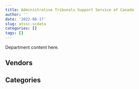 ```yaml
---
title: Administrative Tribunals Support Service of Canada
author: ''
date: '2022-08-17'
slug: atssc-scdata
categories: []
tags: []
---
```


<script src="/rmarkdown-libs/htmlwidgets/htmlwidgets.js"></script>
<link href="/rmarkdown-libs/datatables-css/datatables-crosstalk.css" rel="stylesheet" />
<script src="/rmarkdown-libs/datatables-binding/datatables.js"></script>
<script src="/rmarkdown-libs/jquery/jquery-3.6.0.min.js"></script>
<link href="/rmarkdown-libs/dt-core-bootstrap/css/dataTables.bootstrap.min.css" rel="stylesheet" />
<link href="/rmarkdown-libs/dt-core-bootstrap/css/dataTables.bootstrap.extra.css" rel="stylesheet" />
<script src="/rmarkdown-libs/dt-core-bootstrap/js/jquery.dataTables.min.js"></script>
<script src="/rmarkdown-libs/dt-core-bootstrap/js/dataTables.bootstrap.min.js"></script>
<link href="/rmarkdown-libs/crosstalk/css/crosstalk.min.css" rel="stylesheet" />
<script src="/rmarkdown-libs/crosstalk/js/crosstalk.min.js"></script>
<script src="/rmarkdown-libs/htmlwidgets/htmlwidgets.js"></script>
<link href="/rmarkdown-libs/datatables-css/datatables-crosstalk.css" rel="stylesheet" />
<script src="/rmarkdown-libs/datatables-binding/datatables.js"></script>
<script src="/rmarkdown-libs/jquery/jquery-3.6.0.min.js"></script>
<link href="/rmarkdown-libs/dt-core-bootstrap/css/dataTables.bootstrap.min.css" rel="stylesheet" />
<link href="/rmarkdown-libs/dt-core-bootstrap/css/dataTables.bootstrap.extra.css" rel="stylesheet" />
<script src="/rmarkdown-libs/dt-core-bootstrap/js/jquery.dataTables.min.js"></script>
<script src="/rmarkdown-libs/dt-core-bootstrap/js/dataTables.bootstrap.min.js"></script>
<link href="/rmarkdown-libs/crosstalk/css/crosstalk.min.css" rel="stylesheet" />
<script src="/rmarkdown-libs/crosstalk/js/crosstalk.min.js"></script>

Department content here.

## Vendors

<div id="htmlwidget-1" style="width:100%;height:auto;" class="datatables html-widget"></div>
<script type="application/json" data-for="htmlwidget-1">{"x":{"style":"bootstrap","filter":"none","vertical":false,"data":[["<a href=\"/vendors/1019837_ontario/\">1019837 ONTARIO<\/a>","<a href=\"/vendors/adrm_technology_consulting/\">ADRM TECHNOLOGY CONSULTING<\/a>","<a href=\"/vendors/advanced_business_interiors/\">ADVANCED BUSINESS INTERIORS<\/a>","<a href=\"/vendors/advanced_chippewa_technologies/\">ADVANCED CHIPPEWA TECHNOLOGIES<\/a>","<a href=\"/vendors/altis_human_resources/\">ALTIS HUMAN RESOURCES<\/a>","<a href=\"/vendors/applied_electonics/\">APPLIED ELECTONICS<\/a>","<a href=\"/vendors/asokan_business_interiors/\">ASOKAN BUSINESS INTERIORS<\/a>","<a href=\"/vendors/avi_spl_canada/\">AVI SPL CANADA<\/a>","<a href=\"/vendors/bdo_canada/\">BDO CANADA<\/a>","<a href=\"/vendors/blackberry/\">BLACKBERRY<\/a>","<a href=\"/vendors/calian/\">CALIAN<\/a>","<a href=\"/vendors/canadian_corps_of_commissionaires/\">CANADIAN CORPS OF COMMISSIONAIRES<\/a>","<a href=\"/vendors/canon/\">CANON<\/a>","<a href=\"/vendors/cdw_canada/\">CDW CANADA<\/a>","<a href=\"/vendors/cgi/\">CGI<\/a>","<a href=\"/vendors/cistel_technology/\">CISTEL TECHNOLOGY<\/a>","<a href=\"/vendors/cofomo/\">COFOMO<\/a>","<a href=\"/vendors/conexsys/\">CONEXSYS<\/a>","<a href=\"/vendors/csdc_systems/\">CSDC SYSTEMS<\/a>","<a href=\"/vendors/decisive_technologies/\">DECISIVE TECHNOLOGIES<\/a>","<a href=\"/vendors/dell_computer/\">DELL COMPUTER<\/a>","<a href=\"/vendors/dynamic_personnel_consultants/\">DYNAMIC PERSONNEL CONSULTANTS<\/a>","<a href=\"/vendors/ecole_de_langues_abce/\">ECOLE DE LANGUES ABCE<\/a>","<a href=\"/vendors/emcon_services/\">EMCON SERVICES<\/a>","<a href=\"/vendors/excel_human_resources/\">EXCEL HUMAN RESOURCES<\/a>","<a href=\"/vendors/fast_track_staffing/\">FAST TRACK STAFFING<\/a>","<a href=\"/vendors/gartner/\">GARTNER<\/a>","<a href=\"/vendors/global_knowledge/\">GLOBAL KNOWLEDGE<\/a>","<a href=\"/vendors/ibm_canada/\">IBM CANADA<\/a>","<a href=\"/vendors/info_tech_research_group/\">INFO TECH RESEARCH GROUP<\/a>","<a href=\"/vendors/international_reporting/\">INTERNATIONAL REPORTING<\/a>","<a href=\"/vendors/ipss/\">IPSS<\/a>","<a href=\"/vendors/iron_mountain/\">IRON MOUNTAIN<\/a>","<a href=\"/vendors/itex/\">ITEX<\/a>","<a href=\"/vendors/konica_minolta_business_solutions/\">KONICA MINOLTA BUSINESS SOLUTIONS<\/a>","<a href=\"/vendors/kpmg/\">KPMG<\/a>","<a href=\"/vendors/lexisnexis_canada/\">LEXISNEXIS CANADA<\/a>","<a href=\"/vendors/lionbridge/\">LIONBRIDGE<\/a>","<a href=\"/vendors/maplesoft_consulting/\">MAPLESOFT CONSULTING<\/a>","<a href=\"/vendors/mdos_consulting/\">MDOS CONSULTING<\/a>","<a href=\"/vendors/megalexis_communications/\">MEGALEXIS COMMUNICATIONS<\/a>","<a href=\"/vendors/microsoft_canada/\">MICROSOFT CANADA<\/a>","<a href=\"/vendors/mindwire_systems/\">MINDWIRE SYSTEMS<\/a>","<a href=\"/vendors/nisha_techonologies/\">NISHA TECHONOLOGIES<\/a>","<a href=\"/vendors/opentext/\">OPENTEXT<\/a>","<a href=\"/vendors/optiv_canada_federal/\">OPTIV CANADA FEDERAL<\/a>","<a href=\"/vendors/pitney_bowes/\">PITNEY BOWES<\/a>","<a href=\"/vendors/pleiad_canada/\">PLEIAD CANADA<\/a>","<a href=\"/vendors/pricewaterhouse_coopers/\">PRICEWATERHOUSE COOPERS<\/a>","<a href=\"/vendors/qmr/\">QMR<\/a>","<a href=\"/vendors/quintet_consulting/\">QUINTET CONSULTING<\/a>","<a href=\"/vendors/randstad/\">RANDSTAD<\/a>","<a href=\"/vendors/raymond_chabot_grant_thornton/\">RAYMOND CHABOT GRANT THORNTON<\/a>","<a href=\"/vendors/rogers/\">ROGERS<\/a>","<a href=\"/vendors/simplex_grinnell/\">SIMPLEX GRINNELL<\/a>","<a href=\"/vendors/softchoice/\">SOFTCHOICE<\/a>","<a href=\"/vendors/stoneworks_technologies/\">STONEWORKS TECHNOLOGIES<\/a>","<a href=\"/vendors/systemscope/\">SYSTEMSCOPE<\/a>","<a href=\"/vendors/teknion/\">TEKNION<\/a>","<a href=\"/vendors/teksystems_canada/\">TEKSYSTEMS CANADA<\/a>","<a href=\"/vendors/telecom_computer_services/\">TELECOM COMPUTER SERVICES<\/a>","<a href=\"/vendors/teramach_technologies/\">TERAMACH TECHNOLOGIES<\/a>","<a href=\"/vendors/the_aim_group/\">THE AIM GROUP<\/a>","<a href=\"/vendors/the_masha_krupp_translation_group/\">THE MASHA KRUPP TRANSLATION GROUP<\/a>","<a href=\"/vendors/the_right_door_consulting/\">THE RIGHT DOOR CONSULTING<\/a>","<a href=\"/vendors/thomson_reuters/\">THOMSON REUTERS<\/a>","<a href=\"/vendors/toshiba_canada/\">TOSHIBA CANADA<\/a>","<a href=\"/vendors/tpg_technology_consultants/\">TPG TECHNOLOGY CONSULTANTS<\/a>","<a href=\"/vendors/trm_technologies/\">TRM TECHNOLOGIES<\/a>","<a href=\"/vendors/vmware/\">VMWARE<\/a>","<a href=\"/vendors/westbury_national_show_systems/\">WESTBURY NATIONAL SHOW SYSTEMS<\/a>","<a href=\"/vendors/xerox/\">XEROX<\/a>","<a href=\"/vendors/zernam_enterprise/\">ZERNAM ENTERPRISE<\/a>"],[null,"$    19,105.21","$   128,164.41","$     6,440.05","$    18,581.06","$   160,318.97","$    44,559.73","$    23,860.81","$    92,039.09",null,null,"$    13,546.71","$     1,571.95","$    19,265.37","$   238,629.18","$   999,696.33","$    89,310.68","$   155,305.06","$     7,563.35",null,"$    19,702.49","$     9,433.74","$    10,758.84",null,"$   131,433.76",null,"$   181,993.97","$    15,481.00","$    42,975.99","$    37,290.00",null,"$    33,282.90","$    21,210.51","$   152,665.53",null,null,"$    68,587.50","$    99,999.00",null,"$    31,681.45",null,"$   268,578.14","$    24,998.99",null,null,null,"$     7,808.78","$    85,871.85","$       545.81","$    73,394.73",null,"$   115,292.81","$     6,908.16","$    22,647.28","$    48,908.65","$     7,105.42","$    18,971.67","$    31,588.05","$   155,808.99","$    52,300.25",null,"$   289,244.60",null,"$   306,548.12","$   233,820.11","$    40,703.73","$   407,264.97",null,"$    24,001.20","$    42,859.77",null,"$   104,554.81","$    22,862.16"],["$     7,581.18",null,"$   320,641.56","$     9,074.62","$         0.00",null,null,"$    17,757.29",null,null,"$    24,717.97","$    38,416.56","$     8,827.08",null,"$   320,867.82","$ 1,611,809.14",null,"$    55,946.99","$     8,696.07",null,null,"$    86,082.90",null,"$    23,698.09","$    14,615.98","$    62,432.50","$    44,231.33",null,"$    42,975.99","$    38,646.00","$    41,217.88","$    94,307.97","$    24,212.20","$   299,565.53","$       672.94",null,"$    69,498.39",null,"$   669,066.50","$    41,746.31",null,"$   205,154.39",null,"$    85,672.43","$    20,147.77","$     2,694.42",null,null,"$    11,067.87",null,"$    27,896.88","$    30,542.54","$    81,338.06",null,"$   128,227.03","$    87,902.13","$    15,905.01","$    54,291.95","$   673,124.94",null,null,"$   297,077.90",null,"$   634,248.12","$   191,455.19","$    34,467.79",null,"$    44,797.92",null,"$    33,184.88","$    29,582.39","$    83,616.88",null],["$    18,531.78",null,"$     6,448.07",null,"$    50,032.64",null,"$    24,278.05","$    12,460.04",null,null,"$    97,577.34","$    22,576.38","$     8,851.26",null,"$   204,487.32","$ 2,105,002.73",null,null,"$     2,168.06",null,null,null,null,"$     9,365.71",null,null,"$   284,937.67",null,"$    47,631.53","$    22,748.15","$    12,750.00","$    19,255.86","$    28,734.53","$    18,212.85","$    82,098.73",null,"$    69,688.80",null,"$ 1,904,863.35","$    41,860.69","$   119,322.00","$   180,020.01",null,"$    13,410.16","$    20,202.97","$    15,905.74",null,null,"$    11,098.19","$    55,172.25","$    25,498.63",null,null,null,null,"$   153,337.07",null,null,"$    51,480.32",null,null,"$   104,526.68","$   624,306.30","$   307,387.98","$    35,121.63","$    34,246.75",null,"$    58,455.83",null,"$    48,525.11","$   357,204.24","$    41,508.34",null],[null,null,null,null,"$    58,158.95",null,null,"$     4,131.12",null,"$     2,034.21","$   106,701.97","$    16,950.00","$     8,827.08",null,"$   203,928.61","$ 1,518,029.02",null,null,null,"$    24,147.17",null,null,null,null,null,null,null,null,"$    47,501.39","$    20,417.85",null,"$    27,073.29","$    17,416.97","$   324,916.62","$    81,874.42","$    26,446.05","$    69,498.39",null,null,"$    41,746.31",null,"$   268,164.61",null,null,"$    20,147.77",null,null,null,null,"$    58,586.25","$    50,674.50",null,null,null,null,null,null,null,null,null,"$     4,886.27","$    48,278.35","$ 3,554,873.02",null,"$    61,140.06","$    20,882.37",null,null,null,"$    24,186.19","$   336,076.92","$    41,394.93",null]],"container":"<table class=\"table table-striped table-hover row-border order-column display\">\n  <thead>\n    <tr>\n      <th>Vendor<\/th>\n      <th>2017-2018<\/th>\n      <th>2018-2019<\/th>\n      <th>2019-2020<\/th>\n      <th>2020-2021<\/th>\n    <\/tr>\n  <\/thead>\n<\/table>","options":{"order":[[4,"desc"]],"pageLength":10,"autoWidth":true,"columnDefs":[],"orderClasses":false}},"evals":[],"jsHooks":[]}</script>

## Categories

<div id="htmlwidget-2" style="width:100%;height:auto;" class="datatables html-widget"></div>
<script type="application/json" data-for="htmlwidget-2">{"x":{"style":"bootstrap","filter":"none","vertical":false,"data":[["<a href=\"/categories/10_office_management/\">Office management<\/a>","<a href=\"/categories/2_professional_services/\">Professional services<\/a>","<a href=\"/categories/3_information_technology/\">Information technology<\/a>","<a href=\"/categories/5_transportation_and_logistics/\">Transportation and logistics<\/a>","<a href=\"/categories/6_industrial_products_and_services/\">Industrial products and services<\/a>","<a href=\"/categories/8_security_and_protection/\">Security and protection<\/a>","<a href=\"/categories/9_human_capital/\">Human capital<\/a>"],["$   505,889.66","$ 2,205,303.30","$ 4,832,225.04","$    48,908.65","$    30,251.04","$    13,546.71","$   552,642.41"],["$ 1,364,231.97","$ 2,329,879.31","$ 5,114,561.53","$   128,227.03",null,"$    38,416.56","$   364,525.04"],["$   214,664.78","$ 1,831,391.27","$ 6,754,314.03",null,"$    11,592.26","$    22,576.38","$   650,004.80"],["$   133,020.24","$ 1,066,877.14","$ 7,748,538.24",null,null,"$    16,950.00","$   232,590.24"]],"container":"<table class=\"table table-striped table-hover row-border order-column display\">\n  <thead>\n    <tr>\n      <th>Category<\/th>\n      <th>2017-2018<\/th>\n      <th>2018-2019<\/th>\n      <th>2019-2020<\/th>\n      <th>2020-2021<\/th>\n    <\/tr>\n  <\/thead>\n<\/table>","options":{"order":[[4,"desc"]],"pageLength":20,"autoWidth":true,"columnDefs":[],"orderClasses":false,"lengthMenu":[10,20,25,50,100]}},"evals":[],"jsHooks":[]}</script>
